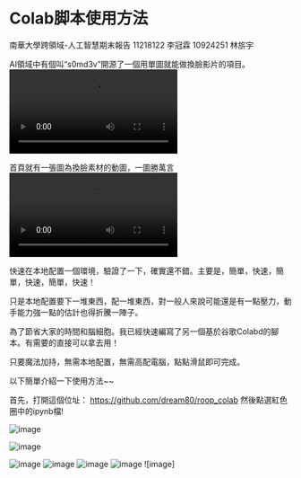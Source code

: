 # Colab脚本使用方法
南華大學跨領域-人工智慧期末報告 11218122 李冠霖 10924251 林旂宇

AI領域中有個叫“s0md3v”開源了一個用單圖就能做換臉影片的項目。
![Open In Colab](2e7d3d0c-ff8f-11ed-9445-3230499d93ea-v1_f4_t2_4MeL38Rc.mp4)

首頁就有一張圖為換臉素材的動圖，一圖勝萬言
![Open In Colab](635bb0a8-ff8f-11ed-a8a0-c2ffe91c690b-v1_f4_t2_Abw9L9AJ.mp4)

快速在本地配置一個環境，​​驗證了一下，確實還不錯。主要是，簡單，快速，簡單，快速，簡單，快速！

只是本地配置要下一堆東西，配一堆東西，對一般人來說可能還是有一點壓力，動手能力強一點的估計也得折騰一陣子。

為了節省大家的時間和腦細胞。我已經快速編寫了另一個基於谷歌Colabd的腳本。有需要的直接可以拿去用！

只要魔法加持，無需本地配置，無需高配電腦，點點滑鼠即可完成。

以下簡單介紹一下使用方法~~

首先，打開這個位址：
https://github.com/dream80/roop_colab
然後點選紅色圈中的ipynb檔!

![image](v2-94a7325c17fddb7357a6b6e6f2914503_1440w.jpg)

![image](v2-e9266f950524950750ce2393b4727139_1440w.jpg)

![image](v2-a8854f717e5d96bbe4cae26ade58d29f_1440w.jpg)
![image](v2-9078ad2ee452fcad846d94d5984206e7_1440w.jpg)
![image](v2-77e4e166b7677f8275c45c988520aebc_1440w.jpg)
![image](v2-01f386481324be0180a7c6f61c9e02a0_1440w.jpg)
![image]
